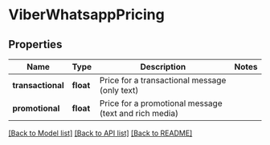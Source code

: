 # ViberWhatsappPricing


## Properties
Name | Type | Description | Notes
------------ | ------------- | ------------- | -------------
**transactional** | **float** | Price for a transactional message (only text) | 
**promotional** | **float** | Price for a promotional message (text and rich media) | 


[[Back to Model list]](../../README.md#models) [[Back to API list]](../../README.md#available-methods) [[Back to README]](../../README.md)



